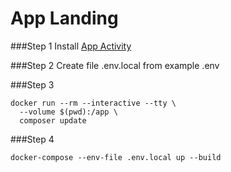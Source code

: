 # App Landing

###Step 1
Install [App Activity](https://github.com/dilikpulatov/test-activity)

###Step 2
Create file .env.local from example .env

###Step 3
~~~
docker run --rm --interactive --tty \
  --volume $(pwd):/app \
  composer update
~~~

###Step 4
~~~
docker-compose --env-file .env.local up --build
~~~